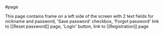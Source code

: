 #page

This page contains frame on a left side of the screen with 2 text fields for nickname and password, 'Save password' checkbox, 'Forgot password' link to [[Reset password]] page, 'Login' button, link to [[Registration]] page